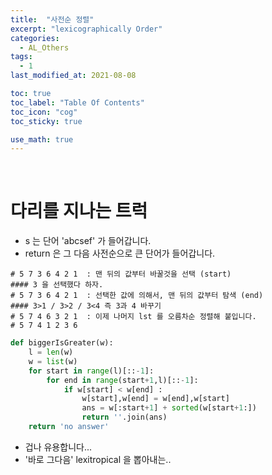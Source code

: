 ```yaml
---
title:  "사전순 정렬"
excerpt: "lexicographically Order"
categories:
  - AL_Others
tags:
  - 1
last_modified_at: 2021-08-08

toc: true
toc_label: "Table Of Contents"
toc_icon: "cog"
toc_sticky: true

use_math: true
---
```


<br>

# 다리를 지나는 트럭

- s 는 단어 'abcsef' 가 들어갑니다.
- return 은 그 다음 사전순으로 큰 단어가 들어갑니다.

```
# 5 7 3 6 4 2 1  : 맨 뒤의 값부터 바꿀것을 선택 (start)
#### 3 을 선택했다 하자.  
# 5 7 3 6 4 2 1  : 선택한 값에 의해서, 맨 뒤의 값부터 탐색 (end)
#### 3>1 / 3>2 / 3<4 즉 3과 4 바꾸기
# 5 7 4 6 3 2 1  : 이제 나머지 lst 를 오름차순 정렬해 붙입니다.
# 5 7 4 1 2 3 6 
```

```python
def biggerIsGreater(w):
    l = len(w)
    w = list(w)
    for start in range(l)[::-1]: 
        for end in range(start+1,l)[::-1]: 
            if w[start] < w[end] :
                w[start],w[end] = w[end],w[start]
                ans = w[:start+1] + sorted(w[start+1:])
                return ''.join(ans)
    return 'no answer'
```

- 겁나 유용합니다...
- '바로 그다음' lexitropical 을 뽑아내는..
